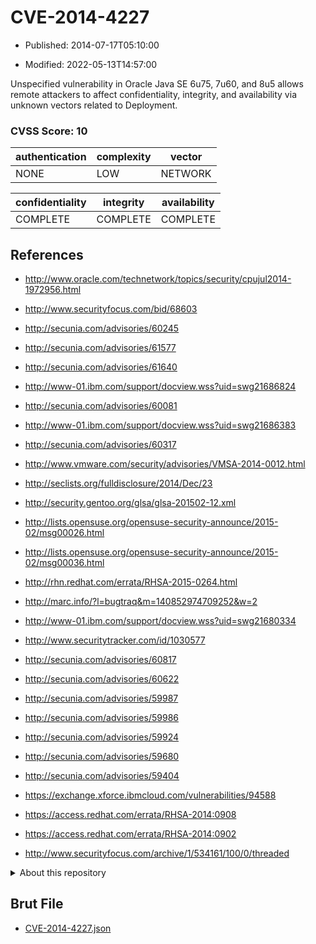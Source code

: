 # CVE-2014-4227

- Published: 2014-07-17T05:10:00

- Modified: 2022-05-13T14:57:00

Unspecified vulnerability in Oracle Java SE 6u75, 7u60, and 8u5 allows remote attackers to affect confidentiality, integrity, and availability via unknown vectors related to Deployment.

### CVSS Score: **10**

| authentication | complexity | vector |
| --- | --- | --- |
| NONE | LOW | NETWORK |

| confidentiality | integrity | availability |
| --- | --- | --- |
| COMPLETE | COMPLETE | COMPLETE |

## References

* http://www.oracle.com/technetwork/topics/security/cpujul2014-1972956.html

* http://www.securityfocus.com/bid/68603

* http://secunia.com/advisories/60245

* http://secunia.com/advisories/61577

* http://secunia.com/advisories/61640

* http://www-01.ibm.com/support/docview.wss?uid=swg21686824

* http://secunia.com/advisories/60081

* http://www-01.ibm.com/support/docview.wss?uid=swg21686383

* http://secunia.com/advisories/60317

* http://www.vmware.com/security/advisories/VMSA-2014-0012.html

* http://seclists.org/fulldisclosure/2014/Dec/23

* http://security.gentoo.org/glsa/glsa-201502-12.xml

* http://lists.opensuse.org/opensuse-security-announce/2015-02/msg00026.html

* http://lists.opensuse.org/opensuse-security-announce/2015-02/msg00036.html

* http://rhn.redhat.com/errata/RHSA-2015-0264.html

* http://marc.info/?l=bugtraq&m=140852974709252&w=2

* http://www-01.ibm.com/support/docview.wss?uid=swg21680334

* http://www.securitytracker.com/id/1030577

* http://secunia.com/advisories/60817

* http://secunia.com/advisories/60622

* http://secunia.com/advisories/59987

* http://secunia.com/advisories/59986

* http://secunia.com/advisories/59924

* http://secunia.com/advisories/59680

* http://secunia.com/advisories/59404

* https://exchange.xforce.ibmcloud.com/vulnerabilities/94588

* https://access.redhat.com/errata/RHSA-2014:0908

* https://access.redhat.com/errata/RHSA-2014:0902

* http://www.securityfocus.com/archive/1/534161/100/0/threaded

<details>
<summary>About this repository</summary> 

  This repository is part of the project [Live Hack CVE](https://github.com/Live-Hack-CVE). Main website can be found [www.live-hack.org](https://www.live-hack.org) 
  
  Made by [Sn0wAlice](https://github.com/Sn0wAlice) for the people that care about security and need to have a feed of the latest CVEs. Hope you enjoy it, don't forget to star the repo and follow me on [Twitter](https://twitter.com/Sn0wAlice) and [Github](https://github.com/Sn0wAlice). And that is my [personnal website](https://www.alice-snow.me/)

  - [Home Page](https://github.com/Live-Hack-CVE)
  - [Framework](https://github.com/Live-Hack-CVE/cve-framework)
  - [CVE database](https://github.com/Live-Hack-CVE/full_database)
  - [Changelog](https://github.com/Live-Hack-CVE/Changelog)
</details>

## Brut File

* [CVE-2014-4227.json](https://raw.githubusercontent.com/Live-Hack-CVE/full_database/main/cves/2014/CVE-2014-4227.json)

